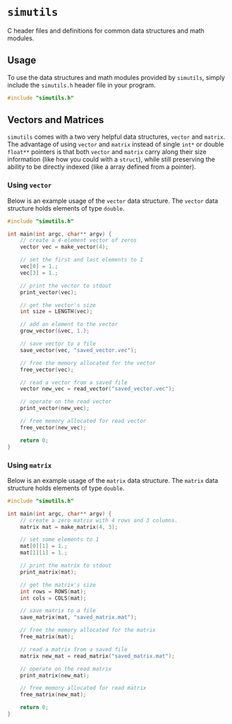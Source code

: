 # `simutils`

C header files and definitions for common data structures and math modules.

## Usage

To use the data structures and math modules provided by `simutils`, simply include the `simutils.h` header file in your program.

```c
#include "simutils.h"
```

## Vectors and Matrices

`simutils` comes with a two very helpful data structures, `vector` and `matrix`. The advantage of using `vector` and `matrix` instead of single `int*` or double `float**` pointers is that both `vector` and `matrix` carry along their size information (like how you could with a `struct`), while still preserving the ability to be directly indexed (like a array defined from a pointer).

### Using `vector`

Below is an example usage of the `vector` data structure. The `vector` data structure holds elements of type `double`.

```c
#include "simutils.h"

int main(int argc, char** argv) {
    // create a 4-element vector of zeros
    vector vec = make_vector(4);

    // set the first and last elements to 1
    vec[0] = 1.;
    vec[3] = 1.;

    // print the vector to stdout
    print_vector(vec);

    // get the vector's size
    int size = LENGTH(vec);

    // add an element to the vector
    grow_vector(&vec, 1.);

    // save vector to a file
    save_vector(vec, "saved_vector.vec");

    // free the memory allocated for the vector
    free_vector(vec);

    // read a vector from a saved file
    vector new_vec = read_vector("saved_vector.vec");

    // operate on the read vector
    print_vector(new_vec);

    // free memory allocated for read vector
    free_vector(new_vec);

    return 0;
}
```

### Using `matrix`

Below is an example usage of the `matrix` data structure. The `matrix` data structure holds elements of type `double`.

```c
#include "simutils.h"

int main(int argc, char** argv) {
    // create a zero matrix with 4 rows and 3 columns.
    matrix mat = make_matrix(4, 3);

    // set some elements to 1
    mat[0][1] = 1.;
    mat[1][1] = 1.;

    // print the matrix to stdout
    print_matrix(mat);

    // get the matrix's size
    int rows = ROWS(mat);
    int cols = COLS(mat);

    // save matrix to a file
    save_matrix(mat, "saved_matrix.mat");

    // free the memory allocated for the matrix
    free_matrix(mat);

    // read a matrix from a saved file
    matrix new_mat = read_matrix("saved_matrix.mat");

    // operate on the read matrix
    print_matrix(new_mat);

    // free memory allocated for read matrix
    free_matrix(new_mat);

    return 0;
}
```

